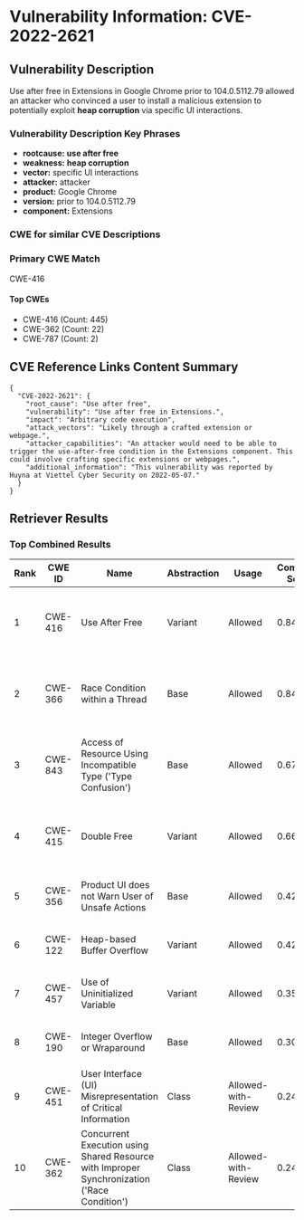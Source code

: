 # Vulnerability Information: CVE-2022-2621

## Vulnerability Description
Use after free in Extensions in Google Chrome prior to 104.0.5112.79 allowed an attacker who convinced a user to install a malicious extension to potentially exploit **heap corruption** via specific UI interactions.

### Vulnerability Description Key Phrases
- **rootcause:** **use after free**
- **weakness:** **heap corruption**
- **vector:** specific UI interactions
- **attacker:** attacker
- **product:** Google Chrome
- **version:** prior to 104.0.5112.79
- **component:** Extensions

### CWE for similar CVE Descriptions
### Primary CWE Match
CWE-416

#### Top CWEs
- CWE-416 (Count: 445)
- CWE-362 (Count: 22)
- CWE-787 (Count: 2)

## CVE Reference Links Content Summary
```
{
  "CVE-2022-2621": {
    "root_cause": "Use after free",
    "vulnerability": "Use after free in Extensions.",
    "impact": "Arbitrary code execution",
    "attack_vectors": "Likely through a crafted extension or webpage.",
    "attacker_capabilities": "An attacker would need to be able to trigger the use-after-free condition in the Extensions component. This could involve crafting specific extensions or webpages.",
    "additional_information": "This vulnerability was reported by Huyna at Viettel Cyber Security on 2022-05-07."
  }
}
```

## Retriever Results

### Top Combined Results

| Rank | CWE ID | Name | Abstraction | Usage | Combined Score | Retrievers | Individual Scores |
|------|--------|------|-------------|-------|---------------|------------|-------------------|
| 1 | CWE-416 | Use After Free | Variant | Allowed | 0.8483 | dense, sparse, graph | dense: 0.632, sparse: 0.541, graph: 0.819 |
| 2 | CWE-366 | Race Condition within a Thread | Base | Allowed | 0.8421 | dense, sparse, graph | dense: 0.572, sparse: 0.594, graph: 0.605 |
| 3 | CWE-843 | Access of Resource Using Incompatible Type ('Type Confusion') | Base | Allowed | 0.6709 | dense, sparse, graph | dense: 0.493, sparse: 0.313, graph: 0.686 |
| 4 | CWE-415 | Double Free | Variant | Allowed | 0.6652 | dense, sparse, graph | dense: 0.529, sparse: 0.291, graph: 0.809 |
| 5 | CWE-356 | Product UI does not Warn User of Unsafe Actions | Base | Allowed | 0.4272 | dense, sparse | dense: 0.533, sparse: 0.281 |
| 6 | CWE-122 | Heap-based Buffer Overflow | Variant | Allowed | 0.4216 | dense, sparse | dense: 0.513, sparse: 0.349 |
| 7 | CWE-457 | Use of Uninitialized Variable | Variant | Allowed | 0.3596 | sparse, graph | sparse: 0.257, graph: 0.679 |
| 8 | CWE-190 | Integer Overflow or Wraparound | Base | Allowed | 0.3006 | sparse, graph | sparse: 0.149, graph: 0.602 |
| 9 | CWE-451 | User Interface (UI) Misrepresentation of Critical Information | Class | Allowed-with-Review | 0.2493 | dense, sparse | dense: 0.524, sparse: 0.283 |
| 10 | CWE-362 | Concurrent Execution using Shared Resource with Improper Synchronization ('Race Condition') | Class | Allowed-with-Review | 0.2461 | dense, sparse | dense: 0.484, sparse: 0.309 |

